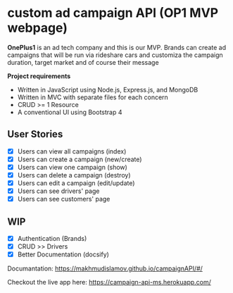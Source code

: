 # custom ad campaign API (OP1 MVP webpage)

**OnePlus1** is an ad tech company and this is our MVP.
Brands can create ad campaigns that will be run via rideshare cars and customiza the campaign duration, target market and of course their message

**Project requirements**
- Written in JavaScript using Node.js, Express.js, and MongoDB
- Written in MVC with separate files for each concern
- CRUD >= 1 Resource
- A conventional UI using Bootstrap 4

## User Stories
* [X] Users can view all campaigns (index)
* [X] Users can create a campaign (new/create)
* [X] Users can view one campaign (show)
* [X] Users can delete a campaign (destroy)
* [X] Users can edit a campaign (edit/update)
* [X] Users can see drivers' page
* [X] Users can see customers' page

## WIP
* [X] Authentication (Brands)
* [X] CRUD >> Drivers
* [X] Better Documentation (docsify)

Documantation: https://makhmudislamov.github.io/campaignAPI/#/

Checkout the live app here: https://campaign-api-ms.herokuapp.com/
